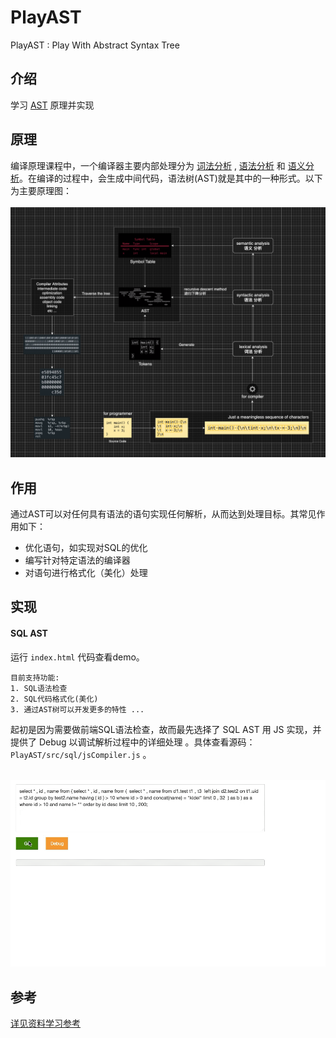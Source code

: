 # PlayAST
PlayAST : Play With Abstract Syntax Tree

## 介绍
学习 [AST](https://zh.wikipedia.org/wiki/%E6%8A%BD%E8%B1%A1%E8%AA%9E%E6%B3%95%E6%A8%B9) 原理并实现

## 原理
编译原理课程中，一个编译器主要内部处理分为 [词法分析](https://zh.wikipedia.org/wiki/%E8%AF%8D%E6%B3%95%E5%88%86%E6%9E%90) , [语法分析](https://zh.wikipedia.org/zh-hans/%E8%AA%9E%E6%B3%95%E5%88%86%E6%9E%90%E5%99%A8) 和 [语义分析](https://en.wikipedia.org/wiki/Semantic_analysis)。在编译的过程中，会生成中间代码，语法树(AST)就是其中的一种形式。以下为主要原理图：
<br><br>
<img src="./extra/images/introduce.png">

## 作用
通过AST可以对任何具有语法的语句实现任何解析，从而达到处理目标。其常见作用如下：
- 优化语句，如实现对SQL的优化
- 编写针对特定语法的编译器
- 对语句进行格式化（美化）处理

## 实现

#### SQL AST

运行 ```index.html``` 代码查看demo。 

```
目前支持功能: 
1. SQL语法检查
2. SQL代码格式化(美化)
3. 通过AST树可以开发更多的特性 ...
```

起初是因为需要做前端SQL语法检查，故而最先选择了 SQL AST 用 JS 实现，并提供了 Debug 以调试解析过程中的详细处理 。具体查看源码：```PlayAST/src/sql/jsCompiler.js``` 。

<br>

<img src="./extra/images/demo-sql-js-2.gif">

## 参考
[详见资料学习参考](./extra/docs/reference.md)




